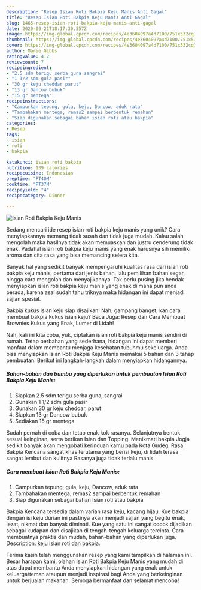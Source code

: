 ```yaml
---
description: "Resep Isian Roti Bakpia Keju Manis Anti Gagal"
title: "Resep Isian Roti Bakpia Keju Manis Anti Gagal"
slug: 1465-resep-isian-roti-bakpia-keju-manis-anti-gagal
date: 2020-09-21T18:17:30.557Z
image: https://img-global.cpcdn.com/recipes/4e3604097a4d7100/751x532cq70/isian-roti-bakpia-keju-manis-foto-resep-utama.jpg
thumbnail: https://img-global.cpcdn.com/recipes/4e3604097a4d7100/751x532cq70/isian-roti-bakpia-keju-manis-foto-resep-utama.jpg
cover: https://img-global.cpcdn.com/recipes/4e3604097a4d7100/751x532cq70/isian-roti-bakpia-keju-manis-foto-resep-utama.jpg
author: Marie Gibbs
ratingvalue: 4.2
reviewcount: 7
recipeingredient:
- "2.5 sdm terigu serba guna sangrai"
- "1 1/2 sdm gula pasir"
- "30 gr keju cheddar parut"
- "13 gr Dancow bubuk"
- "15 gr mentega"
recipeinstructions:
- "Campurkan tepung, gula, keju, Dancow, aduk rata"
- "Tambahakan mentega, remas2 sampai berbentuk remahan"
- "Siap digunakan sebagai bahan isian roti atau bakpia"
categories:
- Resep
tags:
- isian
- roti
- bakpia

katakunci: isian roti bakpia 
nutrition: 139 calories
recipecuisine: Indonesian
preptime: "PT40M"
cooktime: "PT37M"
recipeyield: "4"
recipecategory: Dinner

---
```



![Isian Roti Bakpia Keju Manis](https://img-global.cpcdn.com/recipes/4e3604097a4d7100/751x532cq70/isian-roti-bakpia-keju-manis-foto-resep-utama.jpg)

Sedang mencari ide resep isian roti bakpia keju manis yang unik? Cara menyiapkannya memang tidak susah dan tidak juga mudah. Kalau salah mengolah maka hasilnya tidak akan memuaskan dan justru cenderung tidak enak. Padahal isian roti bakpia keju manis yang enak harusnya sih memiliki aroma dan cita rasa yang bisa memancing selera kita.

Banyak hal yang sedikit banyak mempengaruhi kualitas rasa dari isian roti bakpia keju manis, pertama dari jenis bahan, lalu pemilihan bahan segar, hingga cara mengolah dan menyajikannya. Tak perlu pusing jika hendak menyiapkan isian roti bakpia keju manis yang enak di mana pun anda berada, karena asal sudah tahu triknya maka hidangan ini dapat menjadi sajian spesial.

Bakpia kukus isian keju siap disajikan! Nah, gampang banget, kan cara membuat bakpia kukus isian keju? Baca Juga: Resep dan Cara Membuat Brownies Kukus yang Enak, Lumer di Lidah!


Nah, kali ini kita coba, yuk, ciptakan isian roti bakpia keju manis sendiri di rumah. Tetap berbahan yang sederhana, hidangan ini dapat memberi manfaat dalam membantu menjaga kesehatan tubuhmu sekeluarga. Anda bisa menyiapkan Isian Roti Bakpia Keju Manis memakai 5 bahan dan 3 tahap pembuatan. Berikut ini langkah-langkah dalam menyiapkan hidangannya.

<!--inarticleads1-->

##### Bahan-bahan dan bumbu yang diperlukan untuk pembuatan Isian Roti Bakpia Keju Manis:

1. Siapkan 2.5 sdm terigu serba guna, sangrai
1. Gunakan 1 1/2 sdm gula pasir
1. Gunakan 30 gr keju cheddar, parut
1. Siapkan 13 gr Dancow bubuk
1. Sediakan 15 gr mentega


Sudah pernah di coba dan tetap enak kok rasanya. Selanjutnya bentuk sesuai keinginan, serta berikan Isian dan Topping. Menikmati bakpia Jogja sedikit banyak akan mengobati kerinduan kamu pada Kota Gudeg. Rasa Bakpia Kencana sangat khas terutama yang berisi keju, di lidah terasa sangat lembut dan kulitnya Rasanya juga tidak terlalu manis. 

<!--inarticleads2-->

##### Cara membuat Isian Roti Bakpia Keju Manis:

1. Campurkan tepung, gula, keju, Dancow, aduk rata
1. Tambahakan mentega, remas2 sampai berbentuk remahan
1. Siap digunakan sebagai bahan isian roti atau bakpia


Bakpia Kencana tersedia dalam varian rasa keju, kacang hijau. Kue bakpia dengan isi keju durian ini pastinya akan menjadi sajian yang begitu enak, lezat, nikmat dan banyak diminati. Kue yang satu ini sangat cocok dijadikan sebagai kudapan dan disajikan di tengah-tengah keluarga tercinta. Cara membuatnya praktis dan mudah, bahan-bahan yang diperlukan juga. Description: keju isian roti dan bakpia. 

Terima kasih telah menggunakan resep yang kami tampilkan di halaman ini. Besar harapan kami, olahan Isian Roti Bakpia Keju Manis yang mudah di atas dapat membantu Anda menyiapkan hidangan yang enak untuk keluarga/teman ataupun menjadi inspirasi bagi Anda yang berkeinginan untuk berjualan makanan. Semoga bermanfaat dan selamat mencoba!
